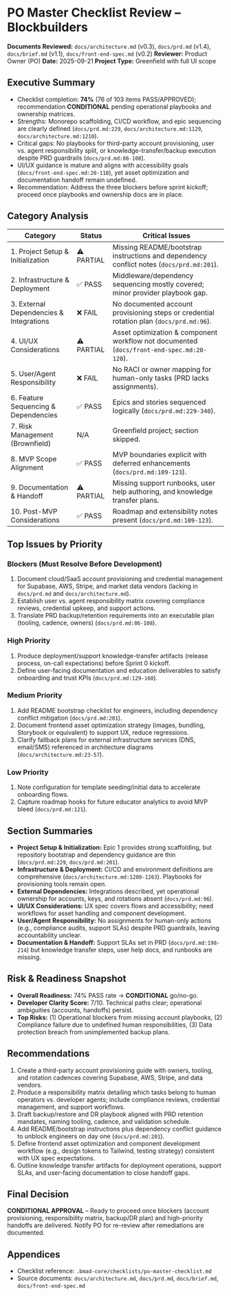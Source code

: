 # PO Master Checklist Review – Blockbuilders

**Documents Reviewed:** `docs/architecture.md` (v0.3), `docs/prd.md` (v1.4), `docs/brief.md` (v1.1), `docs/front-end-spec.md` (v0.2)
**Reviewer:** Product Owner (PO)
**Date:** 2025-09-21
**Project Type:** Greenfield with full UI scope

## Executive Summary
- Checklist completion: **74%** (76 of 103 items PASS/APPROVED); recommendation **CONDITIONAL** pending operational playbooks and ownership matrices.
- Strengths: Monorepo scaffolding, CI/CD workflow, and epic sequencing are clearly defined (`docs/prd.md:229`, `docs/architecture.md:1129`, `docs/architecture.md:1210`).
- Critical gaps: No playbooks for third-party account provisioning, user vs. agent responsibility split, or knowledge-transfer/backup execution despite PRD guardrails (`docs/prd.md:86-108`).
- UI/UX guidance is mature and aligns with accessibility goals (`docs/front-end-spec.md:20-118`), yet asset optimization and documentation handoff remain undefined.
- Recommendation: Address the three blockers before sprint kickoff; proceed once playbooks and ownership docs are in place.

## Category Analysis
| Category | Status | Critical Issues |
| --- | --- | --- |
| 1. Project Setup & Initialization | ⚠️ PARTIAL | Missing README/bootstrap instructions and dependency conflict notes (`docs/prd.md:201`). |
| 2. Infrastructure & Deployment | ✅ PASS | Middleware/dependency sequencing mostly covered; minor provider playbook gap. |
| 3. External Dependencies & Integrations | ❌ FAIL | No documented account provisioning steps or credential rotation plan (`docs/prd.md:96`). |
| 4. UI/UX Considerations | ⚠️ PARTIAL | Asset optimization & component workflow not documented (`docs/front-end-spec.md:20-120`). |
| 5. User/Agent Responsibility | ❌ FAIL | No RACI or owner mapping for human-only tasks (PRD lacks assignments). |
| 6. Feature Sequencing & Dependencies | ✅ PASS | Epics and stories sequenced logically (`docs/prd.md:229-340`). |
| 7. Risk Management (Brownfield) | N/A | Greenfield project; section skipped. |
| 8. MVP Scope Alignment | ✅ PASS | MVP boundaries explicit with deferred enhancements (`docs/prd.md:109-123`). |
| 9. Documentation & Handoff | ⚠️ PARTIAL | Missing support runbooks, user help authoring, and knowledge transfer plans. |
| 10. Post-MVP Considerations | ✅ PASS | Roadmap and extensibility notes present (`docs/prd.md:109-123`). |

## Top Issues by Priority
### Blockers (Must Resolve Before Development)
1. Document cloud/SaaS account provisioning and credential management for Supabase, AWS, Stripe, and market data vendors (lacking in `docs/prd.md` and `docs/architecture.md`).
2. Establish user vs. agent responsibility matrix covering compliance reviews, credential upkeep, and support actions.
3. Translate PRD backup/retention requirements into an executable plan (tooling, cadence, owners) (`docs/prd.md:86-108`).

### High Priority
1. Produce deployment/support knowledge-transfer artifacts (release process, on-call expectations) before Sprint 0 kickoff.
2. Define user-facing documentation and education deliverables to satisfy onboarding and trust KPIs (`docs/prd.md:129-160`).

### Medium Priority
1. Add README bootstrap checklist for engineers, including dependency conflict mitigation (`docs/prd.md:201`).
2. Document frontend asset optimization strategy (images, bundling, Storybook or equivalent) to support UX, reduce regressions.
3. Clarify fallback plans for external infrastructure services (DNS, email/SMS) referenced in architecture diagrams (`docs/architecture.md:23-57`).

### Low Priority
1. Note configuration for template seeding/initial data to accelerate onboarding flows.
2. Capture roadmap hooks for future educator analytics to avoid MVP bleed (`docs/prd.md:121`).

## Section Summaries
- **Project Setup & Initialization:** Epic 1 provides strong scaffolding, but repository bootstrap and dependency guidance are thin (`docs/prd.md:229`, `docs/prd.md:201`).
- **Infrastructure & Deployment:** CI/CD and environment definitions are comprehensive (`docs/architecture.md:1200-1263`). Playbooks for provisioning tools remain open.
- **External Dependencies:** Integrations described, yet operational ownership for accounts, keys, and rotations absent (`docs/prd.md:96`).
- **UI/UX Considerations:** UX spec covers flows and accessibility; need workflows for asset handling and component development.
- **User/Agent Responsibility:** No assignments for human-only actions (e.g., compliance audits, support SLAs) despite PRD guardrails, leaving accountability unclear.
- **Documentation & Handoff:** Support SLAs set in PRD (`docs/prd.md:198-214`) but knowledge transfer steps, user help docs, and runbooks are missing.

## Risk & Readiness Snapshot
- **Overall Readiness:** 74% PASS rate → **CONDITIONAL** go/no-go.
- **Developer Clarity Score:** 7/10. Technical paths clear; operational ambiguities (accounts, handoffs) persist.
- **Top Risks:** (1) Operational blockers from missing account playbooks, (2) Compliance failure due to undefined human responsibilities, (3) Data protection breach from unimplemented backup plans.

## Recommendations
1. Create a third-party account provisioning guide with owners, tooling, and rotation cadences covering Supabase, AWS, Stripe, and data vendors.
2. Produce a responsibility matrix detailing which tasks belong to human operators vs. developer agents; include compliance reviews, credential management, and support workflows.
3. Draft backup/restore and DR playbook aligned with PRD retention mandates, naming tooling, cadence, and validation schedule.
4. Add README/bootstrap instructions plus dependency conflict guidance to unblock engineers on day one (`docs/prd.md:201`).
5. Define frontend asset optimization and component development workflow (e.g., design tokens to Tailwind, testing strategy) consistent with UX spec expectations.
6. Outline knowledge transfer artifacts for deployment operations, support SLAs, and user-facing documentation to close handoff gaps.

## Final Decision
**CONDITIONAL APPROVAL** – Ready to proceed once blockers (account provisioning, responsibility matrix, backup/DR plan) and high-priority handoffs are delivered. Notify PO for re-review after remediations are documented.

## Appendices
- Checklist reference: `.bmad-core/checklists/po-master-checklist.md`
- Source documents: `docs/architecture.md`, `docs/prd.md`, `docs/brief.md`, `docs/front-end-spec.md`
